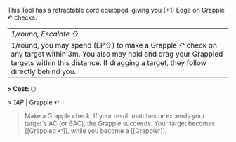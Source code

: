 This Tool has a retractable cord equipped, giving you (+1) Edge on Grapple ↶ checks. 

|                                                                                                                                                                                                               |
| ------------------------------------------------------------------------------------------------------------------------------------------------------------------------------------------------------------- |
| *1/round, Escalate ⇧*                                                                                                                                                                                         |
| 1/round, you may spend (EP⇧) to make a Grapple ↶ check on any target within 3m. You also may hold and drag your Grappled targets within this distance. If dragging a target, they follow directly behind you. |

**\> Cost:** ⬡

\> *1AP* | Grapple ↶ 

>Make a Grapple check. If your result matches or exceeds your target's AC (or BAC), the Grapple succeeds. Your target becomes [[Grappled ↶]], while you become a [[Grappler]].
